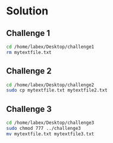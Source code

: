 # Solution

## Challenge 1

```bash
cd /home/labex/Desktop/challenge1
rm mytextfile.txt
```

## Challenge 2

```bash
cd /home/labex/Desktop/challenge2
sudo cp mytextfile.txt mytextfile2.txt
```

## Challenge 3

```bash
cd /home/labex/Desktop/challenge3
sudo chmod 777 ../challenge3
mv mytextfile.txt mytextfile3.txt
```
